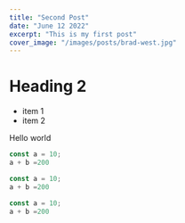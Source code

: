 ```yaml
---
title: "Second Post"
date: "June 12 2022"
excerpt: "This is my first post"
cover_image: "/images/posts/brad-west.jpg"
---
```


# Heading 2

- item 1
- item 2

Hello world

```js
const a = 10;
a + b =200
```

```js
const a = 10;
a + b =200
```

```js
const a = 10;
a + b =200
```
